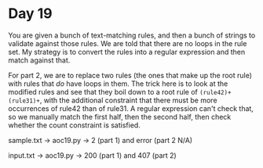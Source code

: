 # Day 19

You are given a bunch of text-matching rules, and then a bunch of strings to
validate against those rules. We are told that there are no loops in the rule
set. My strategy is to convert the rules into a regular expression and then
match against that.

For part 2, we are to replace two rules (the ones that make up the root rule)
with rules that *do* have loops in them. The trick here is to look at the
modified rules and see that they boil down to a root rule of
`(rule42)+(rule31)+`, with the additional constraint that there must be more
occurrences of rule42 than of rule31. A regular expression can't check that,
so we manually match the first half, then the second half, then check whether
the count constraint is satisfied.

sample.txt -> aoc19.py -> 2 (part 1) and error (part 2 N/A)

input.txt -> aoc19.py -> 200 (part 1) and 407 (part 2)

